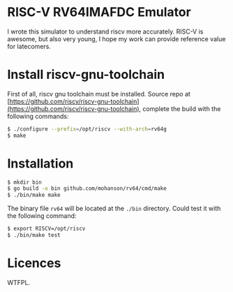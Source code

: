 # RISC-V RV64IMAFDC Emulator

I wrote this simulator to understand riscv more accurately. RISC-V is awesome, but also very young, I hope my work can provide reference value for latecomers.

# Install riscv-gnu-toolchain

First of all, riscv gnu toolchain must be installed. Source repo at [https://github.com/riscv/riscv-gnu-toolchain](https://github.com/riscv/riscv-gnu-toolchain), complete the build with the following commands:

```sh
$ ./configure --prefix=/opt/riscv --with-arch=rv64g
$ make
```

# Installation

```sh
$ mkdir bin
$ go build -o bin github.com/mohanson/rv64/cmd/make
$ ./bin/make make
```

The binary file `rv64` will be located at the `./bin` directory. Could test it with the following command:

```sh
$ export RISCV=/opt/riscv
$ ./bin/make test
```

# Licences

WTFPL.
